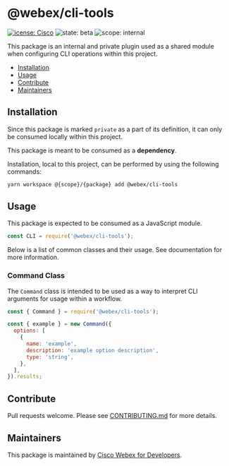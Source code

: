 # @webex/cli-tools

[![icense: Cisco](https://img.shields.io/badge/License-Cisco-blueviolet?style=flat-square)](https://github.com/webex/webex-js-sdk/blob/master/LICENSE)
![state: beta](https://img.shields.io/badge/State\-Beta-blue?style=flat-square)
![scope: internal](https://img.shields.io/badge/Scope-Internal-red?style=flat-square)

This package is an internal and private plugin used as a shared module when configuring CLI operations within this project.

* [Installation](#installation)
* [Usage](#usage)
* [Contribute](#contribute)
* [Maintainers](#maintainers)

## Installation

Since this package is marked `private` as a part of its definition, it can only be consumed locally within this project.

This package is meant to be consumed as a **dependency**.

Installation, local to this project, can be performed by using the following commands:

```bash
yarn workspace @{scope}/{package} add @webex/cli-tools
```

## Usage

This package is expected to be consumed as a JavaScript module.

```js
const CLI = require('@webex/cli-tools');
```

Below is a list of common classes and their usage. See documentation for more information.

### Command Class

The `Command` class is intended to be used as a way to interpret CLI arguments for usage within a workflow.

```js
const { Command } = require('@webex/cli-tools');

const { example } = new Command({
  options: [
    {
      name: 'example',
      description: 'example option description',
      type: 'string',
    },
  ],
}).results;
```

## Contribute

Pull requests welcome. Please see [CONTRIBUTING.md](https://github.com/webex/webex-js-sdk/blob/master/CONTRIBUTING.md) for more details.

## Maintainers

This package is maintained by [Cisco Webex for Developers](https://developer.webex.com/).
